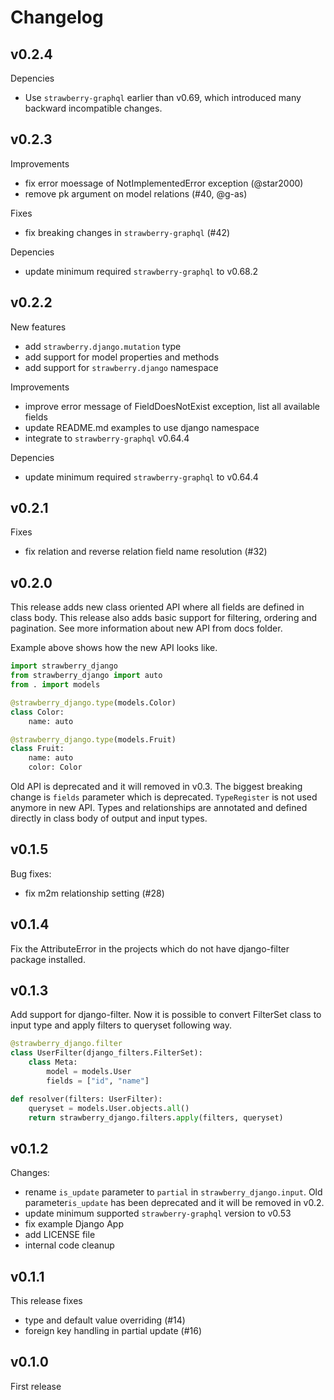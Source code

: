 # Changelog

## v0.2.4

Depencies
* Use `strawberry-graphql` earlier than v0.69, which introduced many backward incompatible changes.


## v0.2.3

Improvements
* fix error moessage of NotImplementedError exception (@star2000)
* remove pk argument on model relations (#40, @g-as)

Fixes
* fix breaking changes in `strawberry-graphql` (#42)

Depencies
* update minimum required `strawberry-graphql` to v0.68.2


## v0.2.2

New features
* add `strawberry.django.mutation` type
* add support for model properties and methods
* add support for `strawberry.django` namespace

Improvements
* improve error message of FieldDoesNotExist exception, list all available fields
* update README.md examples to use django namespace
* integrate to `strawberry-graphql` v0.64.4

Depencies
* update minimum required `strawberry-graphql` to v0.64.4


## v0.2.1

Fixes
* fix relation and reverse relation field name resolution (#32)


## v0.2.0

This release adds new class oriented API where all fields are defined in class body. This release also adds basic support for filtering, ordering and pagination. See more information about new API from docs folder.

Example above shows how the new API looks like.

```python
import strawberry_django
from strawberry_django import auto
from . import models

@strawberry_django.type(models.Color)
class Color:
    name: auto

@strawberry_django.type(models.Fruit)
class Fruit:
    name: auto
    color: Color
```

Old API is deprecated and it will removed in v0.3. The biggest breaking change is `fields` parameter which is deprecated. `TypeRegister` is not used anymore in new API. Types and relationships are annotated and defined directly in class body of output and input types.


## v0.1.5

Bug fixes:
* fix m2m relationship setting (#28)


## v0.1.4

Fix the AttributeError in the projects which do not have django-filter package installed.


## v0.1.3

Add support for django-filter. Now it is possible to convert FilterSet class to input type and apply filters to queryset following way.

```python
@strawberry_django.filter
class UserFilter(django_filters.FilterSet):
    class Meta:
        model = models.User
        fields = ["id", "name"]

def resolver(filters: UserFilter):
    queryset = models.User.objects.all()
    return strawberry_django.filters.apply(filters, queryset)
```

## v0.1.2

Changes:
* rename `is_update` parameter to `partial` in `strawberry_django.input`. Old parameter`is_update` has been deprecated and it will be removed in v0.2.
* update minimum supported `strawberry-graphql` version to v0.53
* fix example Django App
* add LICENSE file
* internal code cleanup

## v0.1.1

This release fixes
* type and default value overriding (#14)
* foreign key handling in partial update (#16)

## v0.1.0

First release

